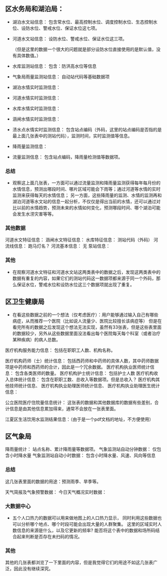 ## 区水务局和湖泊局：
- 湖泊水文站信息：
	包含常水位、最高控制水位、调度控制水位、生态控制水位、设防水位、警戒水位、保证水位这七项。
- 河道水文站信息：
	设防水位、警戒水位、保证水位这三项。
  
	（但是这里的数据一个很大的问题就是部分设防水位直接使用的是默认值，没有具体数值。）
  
- 水库监测站信息：
	包含：防洪高水位等信息
- 气象局雨量监测站信息：
	自动站代码等基础数据项
- 湖泊水情实时监测信息：
- 河道水情实时监测信息：
- 水库水情实时监测信息：
- 涵闸水情实时监测信息：
- 渍水点水情实时监测信息：
	包含站点编码（外码，这里的站点编码是否指的是最上面几张表中的测站代码），监测时间，实时监测值等信息。
- 降雨量监测信息：
- 流量监测信息：
	包含站点编码，降雨量检测值等数据项。
### 总结
- 观察这上面几张表，一方面可以通过流量监测和降雨量监测获得每年每月份的水情信息，预测出哪段时间、哪片区域可能会下雨等；通过河道等水情的实时监测来获得每天的水情信息；
另一方面，这些降雨量的监测、水情的监测再和湖泊河道等水文站的信息一起分析，不仅仅是得出当前的水情，还可以通过对比以前的水情趋势，预测未来的水情如何变化，预测哪段时间、哪个湖泊可能会发生水涝灾害等等。
	
### 其他数据
河道水文特征信息：
涵闸水文特征信息：
水库特征信息：
	测站代码（外码）
河流线信息：
	跑马灯名？
河流基本信息：
无
泵站信息：

### 其他
- 在观察河道水文特征和河道水文站这两类表中的数据之后，发现这两类表中的数据有重复的内容，如果它们的测站代码这一数据项都来源于同一个外码，那么保证水位，警戒水位和设防水位这三个数据项就出现了重复。

## 区卫生健康局
- 在看这些数据之前的一个想法（仅考虑医疗）：用户能够通过输入自己有哪些病症，从而推荐一个医院（比如说人流量少、医院比较擅长该病症等）
但是在看完所有的数据之后发现这个想法无法实现，虽然有33张表，但是这些表里面的数据较少，另外从这些数据里面没法看出每个医院每天每个科室（或者治疗某种疾病）的病人总数。

医疗机构服务能力信息：
	包括在职职工人数、机构名称。

医疗机构药师（士）统计信息：
	包括西药师和中药师的具体人数，其中药师数据项是中药师和西药师的合计，因此是一个冗余数据。
医疗机构执业医师统计信息：
	包含各类医师的数量。
医疗机构护士统计信息：
	包括护士人数
医疗机构收入总体统计信息：
	包含在职职工数、总收入等数据项。但是总收入？
医疗机构其他技师统计信息、
医疗机构执业助理医师统计信息、
医疗机构执业助理医生统计信息：

公立医院医疗住院量信息统计：
	这张表的数据和其他数据库的数据有些差别，合计信息是由其他信息累加得来，通常不会放在一张表里面。
  
江夏区生活饮用水监测结果信息：（由于是一个pdf文档的地址，不方便使用）

## 区气象局
降雨量统计：
	站点名称、累计降雨量等数据项。
气象监测站自动分钟数据：
	仅包含小时降水量
气象监测站自动小时数据：
	包含小时降水量、风速、风向等信息
  
### 总结
这几张表里面的数据的用途：预测雨季、旱季等。

天气简报及气象预警数据：
今日天气概况实时数据：

### 大数据中心
- 五个人口热力的数据可以用来做地图上的人口热力显示，
同时利用这些数据也可以分析哪个地点、哪个时段可能会出现大量的人群聚集。
这里的区域实时人数信息的来源是什么，以及它更新的频率?
能否将这个表中的数据和场所码结合起来判断是否存在未扫码的情况。

### 其他
其他的几张表都浏览了一下里面的内容，但是我觉得它们的用途不如这几张表广泛，因此没有继续深究。
